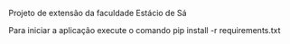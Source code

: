 Projeto de extensão da faculdade Estácio de Sá

Para iniciar a aplicação execute o comando pip install -r requirements.txt